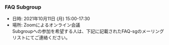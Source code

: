 ### FAQ Subgroup

 - 日時: 2021年10月11日 (月) 15:00-17:30  
 - 場所: Zoomによるオンライン会議    
 Subgroupへの参加を希望する人は、下記に記載されたFAQ-sgのメーリングリストにてご連絡ください。  
  
  
